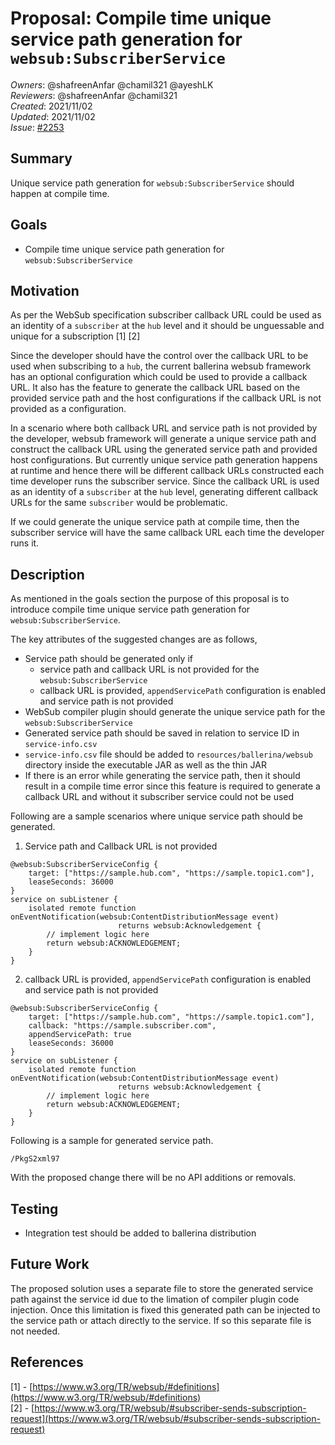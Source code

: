 # Proposal: Compile time unique service path generation for `websub:SubscriberService`

_Owners_: @shafreenAnfar @chamil321 @ayeshLK  
_Reviewers_: @shafreenAnfar @chamil321  
_Created_: 2021/11/02  
_Updated_: 2021/11/02  
_Issue_: [#2253](https://github.com/ballerina-platform/ballerina-standard-library/issues/2253)  

## Summary

Unique service path generation for `websub:SubscriberService` should happen at compile time.  

## Goals

* Compile time unique service path generation for `websub:SubscriberService`

## Motivation

As per the WebSub specification subscriber callback URL could be used as an identity of a `subscriber` at the `hub` level and it should be unguessable and unique for a subscription [1] [2]

Since the developer should have the control over the callback URL to be used when subscribing to a `hub`, the current ballerina websub framework has an optional configuration which could be used to provide a callback URL. It also has the feature to generate the callback URL  based on the provided service path and the host configurations if the callback URL is not provided as a configuration. 

In a scenario where both callback URL and service path is not provided by the developer, websub framework will generate a unique service path and construct the callback URL using the generated service path and provided host configurations. But currently unique service path generation happens at runtime and hence there will be different callback URLs constructed each time developer runs the subscriber service. Since the callback URL is used as an identity of a `subscriber` at the `hub` level, generating different callback URLs for the same `subscriber` would be problematic. 

If we could generate the unique service path at compile time, then the subscriber service will have the same callback URL each time the developer runs it.

## Description

As mentioned in the goals section the purpose of this proposal is to introduce compile time unique service path generation for `websub:SubscriberService`. 

The key attributes of the suggested changes are as follows,
- Service path should be generated only if
  - service path and callback URL is not provided for the `websub:SubscriberService`
  - callback URL is provided, `appendServicePath` configuration is enabled and service path is not provided
- WebSub compiler plugin should generate the unique service path for the `websub:SubscriberService`
- Generated service path should be saved in relation to service ID in `service-info.csv`
- `service-info.csv` file should be added to `resources/ballerina/websub` directory inside the executable JAR as well as the thin JAR
- If there is an error while generating the service path, then it should result in a compile time error since this feature is required to generate a callback URL and without it subscriber service could not be used

Following are a sample scenarios where unique service path should be generated.

1. Service path and Callback URL is not provided
```ballerina
@websub:SubscriberServiceConfig {
    target: ["https://sample.hub.com", "https://sample.topic1.com"], 
    leaseSeconds: 36000
}
service on subListener {
    isolated remote function onEventNotification(websub:ContentDistributionMessage event) 
                        returns websub:Acknowledgement {
        // implement logic here
        return websub:ACKNOWLEDGEMENT;
    }
}
```

2. callback URL is provided, `appendServicePath` configuration is enabled and service path is not provided
```ballerina
@websub:SubscriberServiceConfig {
    target: ["https://sample.hub.com", "https://sample.topic1.com"],
    callback: "https://sample.subscriber.com",
    appendServicePath: true 
    leaseSeconds: 36000
}
service on subListener {
    isolated remote function onEventNotification(websub:ContentDistributionMessage event) 
                        returns websub:Acknowledgement {
        // implement logic here
        return websub:ACKNOWLEDGEMENT;
    }
}
```

Following is a sample for generated service path.
```
/PkgS2xml97
```

With the proposed change there will be no API additions or removals.

## Testing

- Integration test should be added to ballerina distribution

## Future Work

The proposed solution uses a separate file to store the generated service path against the service id due to the limation of compiler plugin code injection. Once this limitation is fixed this generated path can be injected to the service path or attach directly to the service. If so this separate file is not needed.

## References

[1] - [https://www.w3.org/TR/websub/#definitions](https://www.w3.org/TR/websub/#definitions)  
[2] - [https://www.w3.org/TR/websub/#subscriber-sends-subscription-request](https://www.w3.org/TR/websub/#subscriber-sends-subscription-request)
